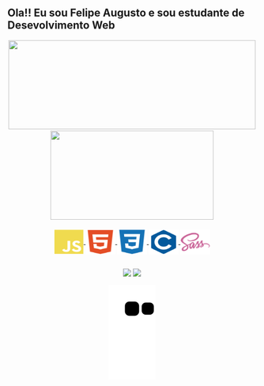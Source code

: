 ## Ola!! Eu sou Felipe Augusto e sou estudante de Desevolvimento Web

<div align="center">
  <a href="https://github.com/felpsgus">
  <img height="180em" width="500em" src="https://github-readme-stats.vercel.app/api?username=felpsgus&show_icons=true&theme=github_dark&include_all_commits=true&count_private=true&hide_border=true&title_color=1F6FEB&bg_color=050a14&custom_title=My%20GitHub%20Stats""/>
  <img height="180em" width="330em" src="https://github-readme-stats.vercel.app/api/top-langs/?username=felpsgus&layout=compact&langs_count=7&theme=github_dark&hide_border=true&title_color=1F6FEB&bg_color=050a14&card_width=240em"/>
</div>
  
<div align="center" style="display: inline_block"><br>
  <img align="center" alt="felps-Js" height="50" width="60" src="https://raw.githubusercontent.com/devicons/devicon/master/icons/javascript/javascript-plain.svg">
  <img align="center" alt="felps-HTML" height="50" width="60" src="https://raw.githubusercontent.com/devicons/devicon/master/icons/html5/html5-plain.svg">
  <img align="center" alt="felps-CSS" height="50" width="60" src="https://raw.githubusercontent.com/devicons/devicon/master/icons/css3/css3-plain.svg">
  <img align="center" alt="felps-SASS" height="50" width="60" src="https://raw.githubusercontent.com/devicons/devicon/master/icons/c/c-plain.svg">
  <img align="center" alt="felps-SASS" height="50" width="60" src="https://raw.githubusercontent.com/devicons/devicon/master/icons/sass/sass-original.svg">
</div>

##
  
<div align="center">
  <a href="https://instagram.com/felps_gus" target="_blank"><img src="https://img.shields.io/badge/-Instagram-%23E4405F?style=for-the-badge&logo=instagram&logoColor=white" target="_blank"></a>
  <a href="https://www.linkedin.com/in/felipe-augusto-lopes-veras-510926230" target="_blank"><img src="https://img.shields.io/badge/-LinkedIn-%230077B5?style=for-the-badge&logo=linkedin&logoColor=white" target="_blank"></a>
  
   ![Snake animation](https://github.com/felpsgus/felpsgus/blob/output/github-contribution-grid-snake.svg)
</div>
